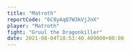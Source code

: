```yaml
---
title: "Matroth"
reportCode: "6C8yAqQ7W3kVjJnX"
player: "Matroth"
fight: "Gruul the Dragonkiller"
date: 2021-08-04T18:53:40.409000+00:00
---
```

